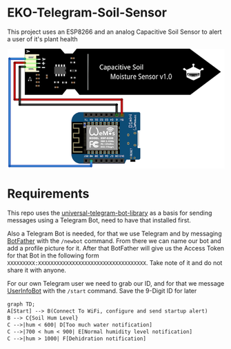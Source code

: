 # EKO-Telegram-Soil-Sensor
This project uses an ESP8266 and an analog Capacitive Soil Sensor to alert a user of it's plant health

![connection diagram for the ESP8266](/img/connections.png)
# Requirements 
This repo uses the [universal-telegram-bot-library](https://github.com/witnessmenow/Universal-Arduino-Telegram-Bot) as a basis for sending messages using a Telegram Bot, need to have that installed first.

Also a Telegram Bot is needed, for that we use Telegram and by messaging [BotFather](https://telegram.me/botfather) with the `/newbot` command. From there we can name our bot and add a profile picture for it. After that BotFather will give us the Access Token for that Bot in the following form `XXXXXXXXX:XXXXXXXXXXXXXXXXXXXXXXXXXXXXXXXXXXX`. Take note of it and do not share it with anyone.

For our own Telegram user we need to grab our ID, and for that we message [UserInfoBot](https://telegram.me/userinfobot) with the `/start` command. Save the 9-Digit ID for later

```mermaid
graph TD;
A[Start] --> B(Connect To WiFi, configure and send startup alert)
B --> C{Soil Hum Level}
C -->|hum < 600| D[Too much water notification]
C -->|700 < hum < 900| E[Normal humidity level notification]
C -->|hum > 1000| F[Dehidration notification]
```